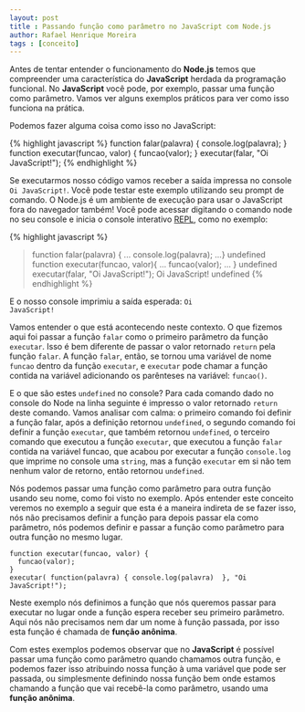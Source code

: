 ```yaml
---
layout: post
title : Passando função como parâmetro no JavaScript com Node.js
author: Rafael Henrique Moreira
tags : [conceito]
---
```

Antes de tentar entender o funcionamento do **Node.js** temos que compreender uma característica do **JavaScript** herdada da programação funcional. No **JavaScript** você pode, por exemplo, passar uma função como parâmetro. Vamos ver alguns exemplos práticos para ver como isso funciona na prática.

Podemos fazer alguma coisa como isso no JavaScript:

{% highlight javascript %}
function falar(palavra) {
  console.log(palavra);
}
function executar(funcao, valor) {
  funcao(valor);
}
executar(falar, "Oi JavaScript!");
{% endhighlight %}

Se executarmos nosso código vamos receber a saída impressa no console <code>Oi JavaScript!</code>. Você pode testar este exemplo utilizando seu prompt de comando. O Node.js é um ambiente de execução para usar o JavaScript fora do navegador também! Você pode acessar digitando o comando node no seu console e inicia o console interativo [REPL][], como no exemplo:

{% highlight javascript %}
> function falar(palavra) {
... console.log(palavra);
...}
undefined
> function executar(funcao, valor){
... funcao(valor);
... }
undefined
> executar(falar, "Oi JavaScript!");
Oi JavaScript!
undefined
{% endhighlight %}

E o nosso console imprimiu a saída esperada: <code>Oi JavaScript!</code>

Vamos entender o que está acontecendo neste contexto. O que fizemos aqui foi passar a função <code>falar</code> como o primeiro parâmetro da função <code>executar</code>. Isso é bem diferente de passar o valor retornado <code>return</code> pela função <code>falar</code>. A função <code>falar</code>, então, se tornou uma variável de nome <code>funcao</code> dentro da função <code>executar</code>, e <code>executar</code> pode chamar a função contida na variável adicionando os parênteses na variável: <code>funcao()</code>.

E o que são estes <code>undefined</code> no console? Para cada comando dado no console do Node na linha seguinte é impresso o valor retornado <code>return</code> deste comando. Vamos analisar com calma: o primeiro comando foi definir a função falar, após a definição retornou <code>undefined</code>, o segundo comando foi definir a função <code>executar</code>, que também retornou <code>undefined</code>, o terceiro comando que executou a função <code>executar</code>, que executou a função <code>falar</code> contida na variável funcao, que acabou por executar a função <code>console.log</code> que imprime no console uma <code>string</code>, mas a função <code>executar</code> em si não tem nenhum valor de retorno, então retornou <code>undefined</code>.

Nós podemos passar uma função como parâmetro para outra função usando seu nome, como foi visto no exemplo. Após entender este conceito veremos no exemplo a seguir que esta é a maneira indireta de se fazer isso, nós não precisamos definir a função para depois passar ela como parâmetro, nós podemos definir e passar a função como parâmetro para outra função no mesmo lugar.

    function executar(funcao, valor) {
      funcao(valor);
    }
    executar( function(palavra) { console.log(palavra)  }, "Oi JavaScript!");

Neste exemplo nós definimos a função que nós queremos passar para executar no lugar onde a função espera receber seu primeiro parâmetro. Aqui nós não precisamos nem dar um nome à função passada, por isso esta função é chamada de **função anônima**.

Com estes exemplos podemos observar que no **JavaScript** é possível passar uma função como parâmetro quando chamamos outra função, e podemos fazer isso atribuindo nossa função à uma variável que pode ser passada, ou simplesmente definindo nossa função bem onde estamos chamando a função que vai recebê-la como parâmetro, usando uma **função anônima**.

[REPL]: http://en.wikipedia.org/wiki/Read%E2%80%93eval%E2%80%93print_loop